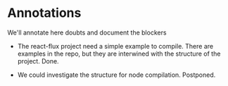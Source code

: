 # Annotations

We'll annotate here doubts and document the blockers

* The react-flux project need a simple example to compile. There are examples in
  the repo, but they are interwined with the structure of the project. Done.
  
* We could investigate the structure for node compilation. Postponed.
